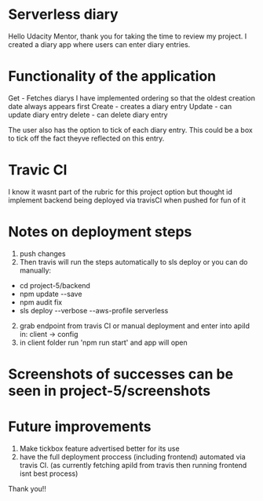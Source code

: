 # Serverless diary

Hello Udacity Mentor, thank you for taking the time to review my project. I created a diary app where users can enter diary entries.

# Functionality of the application

Get - Fetches diarys I have implemented ordering so that the oldest creation date always appears first
Create - creates a diary entry
Update - can update diary entry
delete - can delete diary entry

The user also has the option to tick of each diary entry. This could be a box to tick off the fact theyve reflected on this entry.

# Travic CI
I know it wasnt part of the rubric for this project option but thought id implement backend being deployed via travisCI when pushed for fun of it

# Notes on deployment steps
1. push changes 
2. Then travis will run the steps automatically to sls deploy or you can do manually:
- cd project-5/backend
- npm update --save
- npm audit fix
- sls deploy --verbose --aws-profile serverless
2. grab endpoint from travis CI or manual deployment and enter into apiId in: client -> config
3. in client folder run 'npm run start' and app will open

# Screenshots of successes can be seen in project-5/screenshots

# Future improvements
1. Make tickbox feature advertised better for its use
2. have the full deployment proccess (including frontend) automated via travis CI. (as currently fetching apiId from travis then running frontend isnt best process)


Thank you!!

